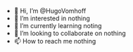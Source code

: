 - 👋 Hi, I’m @HugoVomhoff
- 👀 I’m interested in nothing
- 🌱 I’m currently learning noting
- 💞️ I’m looking to collaborate on nothing
- 📫 How to reach me nothing

<!---
HugoVomhoff/HugoVomhoff is a ✨ special ✨ repository because its `README.md` (this file) appears on your GitHub profile.
You can click the Preview link to take a look at your changes.
--->
